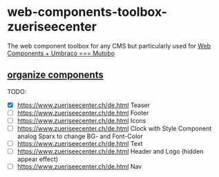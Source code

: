 # web-components-toolbox-zueriseecenter
The web component toolbox for any CMS but particularly used for [Web Components + Umbraco === Mutobo](http://mutobo.ch/)

## [organize components](https://wiki.migros.net/display/OCC/Web+Components+CMS+Template)

TODO:
- [x] https://www.zueriseecenter.ch/de.html Teaser
- [ ] https://www.zueriseecenter.ch/de.html Footer
- [ ] https://www.zueriseecenter.ch/de.html Icons
- [ ] https://www.zueriseecenter.ch/de.html Clock with Style Component analog Sparx to change BG- and Font-Color
- [ ] https://www.zueriseecenter.ch/de.html Text
- [ ] https://www.zueriseecenter.ch/de.html Header and Logo (hidden appear effect)
- [ ] https://www.zueriseecenter.ch/de.html Nav